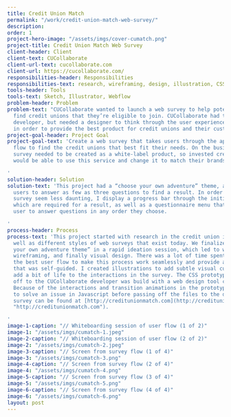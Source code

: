 ```yaml
---
title: Credit Union Match
permalink: "/work/credit-union-match-web-survey/"
description:
order: 1
project-hero-image: "/assets/imgs/cover-cumatch.png"
project-title: Credit Union Match Web Survey
client-header: Client
client-text: CUCollaborate
client-url-text: cucollaborate.com
client-url: https://cucollaborate.com/
responsibilities-header: Responsibilities
responsibilities-text: research, wireframing, design, illustration, CSS prototype
tools-header: Tools
tools-text: Sketch, Illustrator, Webflow
problem-header: Problem
problem-text: "CUCollaborate wanted to launch a web survey to help potential clients
  find credit unions that they’re eligible to join. CUCollaborate had their own internal
  developer, but needed a designer to think through the user experience and flow,
  in order to provide the best product for credit unions and their customers.  \n"
project-goal-header: Project Goal
project-goal-text: 'Create a web survey that takes users through the appropriate question
  flow to find the credit unions that best fit their needs. On the business end, this
  survey needed to be created as a white-label product, so invested credit unions
  would be able to use this service and change it to match their brands.

'
solution-header: Solution
solution-text: 'This project had a “choose your own adventure” theme, and it allowed
  users to answer as few as three questions to find a result. In order to make the
  survey seem less daunting, I display a progress bar through the initial three questions,
  which are required for a result, as well as a questionnaire menu that allows the
  user to answer questions in any order they choose.

'
process-header: Process
process-text: 'This project started with research in the credit union industry, as
  well as different styles of web surveys that exist today. We finalized the “choose
  your own adventure theme” in a rapid ideation session, which led to whiteboarding,
  wireframing, and finally visual design. There was a lot of time spent determining
  the best user flow to make this process work seamlessly and provide an experience
  that was self-guided. I created illustrations to add subtle visual cues and make
  add a bit of life to the interactions in the survey. The CSS prototype I handed
  off to the CUCollaborate developer was build with a web design tool called WebFlow.
  Because of the interactions and transition animations in the prototype, I also had
  to solve an issue in Javascript before passing off the files to the developer. The
  survey can be found at [http://creditunionmatch.com](http://creditunionmatch.com
  "http://creditunionmatch.com").

'
image-1-caption: "// Whiteboarding session of user flow (1 of 2)"
image-1: "/assets/imgs/cumatch-1.jpeg"
image-2-caption: "// Whiteboarding session of user flow (2 of 2)"
image-2: "/assets/imgs/cumatch-2.jpeg"
image-3-caption: "// Screen from survey flow (1 of 4)"
image-3: "/assets/imgs/cumatch-3.png"
image-4-caption: "// Screen from survey flow (2 of 4)"
image-4: "/assets/imgs/cumatch-4.png"
image-5-caption: "// Screen from survey flow (3 of 4)"
image-5: "/assets/imgs/cumatch-5.png"
image-6-caption: "// Screen from survey flow (4 of 4)"
image-6: "/assets/imgs/cumatch-6.png"
layout: post
---
```

